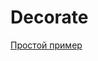 # Decorate

[Простой пример][1]

[1]: https://medium.com/design-patterns-in-swift/design-patterns-in-swift-decorator-pattern-2026e7112869